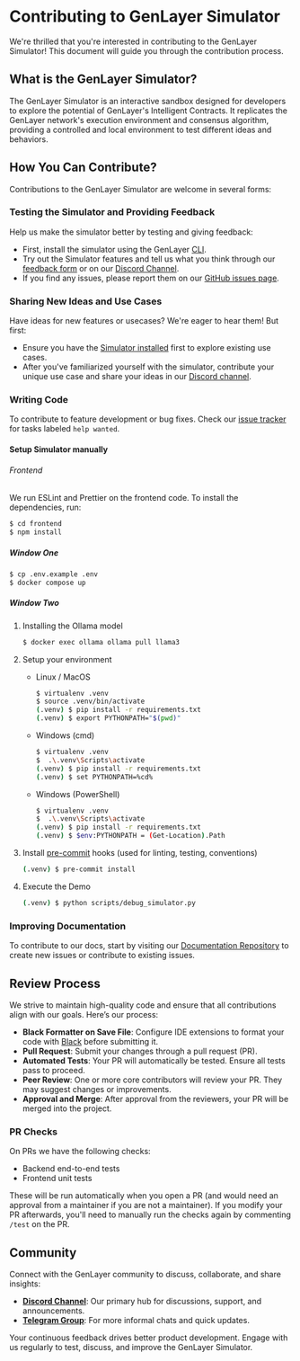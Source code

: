 # Contributing to GenLayer Simulator

We're thrilled that you're interested in contributing to the GenLayer Simulator! This document will guide you through the contribution process.

## What is the GenLayer Simulator?

The GenLayer Simulator is an interactive sandbox designed for developers to explore the potential of GenLayer's Intelligent Contracts. It replicates the GenLayer network's execution environment and consensus algorithm, providing a controlled and local environment to test different ideas and behaviors.

## How You Can Contribute?

Contributions to the GenLayer Simulator are welcome in several forms:

### Testing the Simulator and Providing Feedback

Help us make the simulator better by testing and giving feedback:

- First, install the simulator using the GenLayer [CLI](https://github.com/yeagerai/genlayer-simulator?tab=readme-ov-file#quick-install).
- Try out the Simulator features and tell us what you think through our [feedback form](https://docs.google.com/forms/d/1IVNsZwm936kSNCiXmlAP8bgJnbik7Bqaoc3I6UYhr-o/viewform) or on our [Discord Channel](https://discord.gg/8Jm4v89VAu).
- If you find any issues, please report them on our [GitHub issues page](https://github.com/yeagerai/genlayer-simulator/issues).

### Sharing New Ideas and Use Cases

Have ideas for new features or usecases? We're eager to hear them! But first:

- Ensure you have the [Simulator installed](https://github.com/yeagerai/genlayer-simulator?tab=readme-ov-file#quick-install) first to explore existing use cases.
- After you've familiarized yourself with the simulator, contribute your unique use case and share your ideas in our [Discord channel](https://discord.gg/8Jm4v89VAu).

### Writing Code

To contribute to feature development or bug fixes. Check our [issue tracker](https://github.com/yeagerai/genlayer-simulator/issues) for tasks labeled `help wanted`.

#### Setup Simulator manually

###### Frontend

We run ESLint and Prettier on the frontend code. To install the dependencies, run:

```sh
$ cd frontend
$ npm install
```

##### Window One

```sh
$ cp .env.example .env
$ docker compose up
```

##### Window Two

1. Installing the Ollama model

   ```sh
   $ docker exec ollama ollama pull llama3
   ```

2. Setup your environment

   - Linux / MacOS

     ```sh
     $ virtualenv .venv
     $ source .venv/bin/activate
     (.venv) $ pip install -r requirements.txt
     (.venv) $ export PYTHONPATH="$(pwd)"
     ```

   - Windows (cmd)

     ```sh
     $ virtualenv .venv
     $  .\.venv\Scripts\activate
     (.venv) $ pip install -r requirements.txt
     (.venv) $ set PYTHONPATH=%cd%
     ```

   - Windows (PowerShell)

     ```sh
     $ virtualenv .venv
     $  .\.venv\Scripts\activate
     (.venv) $ pip install -r requirements.txt
     (.venv) $ $env:PYTHONPATH = (Get-Location).Path
     ```

3. Install [pre-commit](https://pre-commit.com) hooks (used for linting, testing, conventions)

   ```sh
   (.venv) $ pre-commit install
   ```

4. Execute the Demo

   ```sh
   (.venv) $ python scripts/debug_simulator.py
   ```

### Improving Documentation

To contribute to our docs, start by visiting our [Documentation Repository](https://github.com/yeagerai/genlayer-docs) to create new issues or contribute to existing issues.

## Review Process

We strive to maintain high-quality code and ensure that all contributions align with our goals. Here’s our process:

- **Black Formatter on Save File**: Configure IDE extensions to format your code with [Black](https://github.com/psf/black) before submitting it.
- **Pull Request**: Submit your changes through a pull request (PR).
- **Automated Tests**: Your PR will automatically be tested. Ensure all tests pass to proceed.
- **Peer Review**: One or more core contributors will review your PR. They may suggest changes or improvements.
- **Approval and Merge**: After approval from the reviewers, your PR will be merged into the project.

### PR Checks

On PRs we have the following checks:

- Backend end-to-end tests
- Frontend unit tests

These will be run automatically when you open a PR (and would need an approval from a maintainer if you are not a maintainer). If you modify your PR afterwards, you'll need to manually run the checks again by commenting `/test` on the PR.

## Community

Connect with the GenLayer community to discuss, collaborate, and share insights:

- **[Discord Channel](https://discord.gg/8Jm4v89VAu)**: Our primary hub for discussions, support, and announcements.
- **[Telegram Group](https://t.me/genlayer)**: For more informal chats and quick updates.

Your continuous feedback drives better product development. Engage with us regularly to test, discuss, and improve the GenLayer Simulator.
